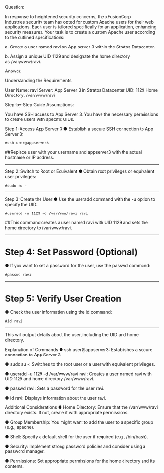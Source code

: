 Question: 

In response to heightened security concerns, the xFusionCorp Industries security team has opted for custom Apache users for their web applications. 
Each user is tailored specifically for an application, enhancing security measures. Your task is to create a custom Apache user according to the outlined specifications:


a. Create a user named ravi on App server 3 within the Stratos Datacenter.

b. Assign a unique UID 1129 and designate the home directory as /var/www/ravi.


Answer:

Understanding the Requirements

User Name: ravi
Server: App Server 3 in Stratos Datacenter
UID: 1129
Home Directory: /var/www/ravi

Step-by-Step Guide
Assumptions:

You have SSH access to App Server 3.
You have the necessary permissions to create users with specific UIDs.

Step 1: Access App Server 3
● Establish a secure SSH connection to App Server 3:

    #ssh user@appserver3

##Replace user with your username and appserver3 with the actual hostname or IP address.

-------------------------------------------------------------------------------------------------

Step 2: Switch to Root or Equivalent
● Obtain root privileges or equivalent user privileges:

    #sudo su -

-------------------------------------------------------------------------------------------------

Step 3: Create the User
● Use the useradd command with the -u option to specify the UID:

    #useradd -u 1129 -d /var/www/ravi ravi


##This command creates a user named ravi with UID 1129 and sets the home directory to /var/www/ravi.

-------------------------------------------------------------------------------------------------

# Step 4: Set Password (Optional)
● If you want to set a password for the user, use the passwd command:

    #passwd ravi
-------------------------------------------------------------------------------------------------

# Step 5: Verify User Creation

● Check the user information using the id command:

    #id ravi
-------------------------------------------------------------------------------------------------

This will output details about the user, including the UID and home directory.

Explanation of Commands
● ssh user@appserver3: Establishes a secure connection to App Server 3.

● sudo su -: Switches to the root user or a user with equivalent privileges.

● useradd -u 1129 -d /var/www/ravi ravi: Creates a user named ravi with UID 1129 and home directory /var/www/ravi.

● passwd ravi: Sets a password for the user ravi.

● id ravi: Displays information about the user ravi.


Additional Considerations
● Home Directory: Ensure that the /var/www/ravi directory exists. If not, create it with appropriate permissions.

● Group Membership: You might want to add the user to a specific group (e.g., apache).

● Shell: Specify a default shell for the user if required (e.g., /bin/bash).

● Security: Implement strong password policies and consider using a password manager.

● Permissions: Set appropriate permissions for the home directory and its contents.





